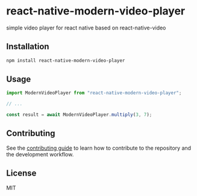 # react-native-modern-video-player

simple video player for react native based on react-native-video

## Installation

```sh
npm install react-native-modern-video-player
```

## Usage

```js
import ModernVideoPlayer from "react-native-modern-video-player";

// ...

const result = await ModernVideoPlayer.multiply(3, 7);
```

## Contributing

See the [contributing guide](CONTRIBUTING.md) to learn how to contribute to the repository and the development workflow.

## License

MIT
